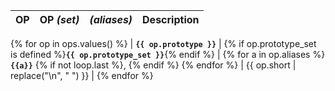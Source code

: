 <!--
make sure that the description column is long!
Pandoc uses the size of the header column to calculate the absolute column widths
(as Latex requires explict column sizes)
-->
| OP         | OP _(set)_ | _(aliases)_ | Description                          |
|------------|------------|-------------|--------------------------------------|
{% for op in ops.values() %}
| **`{{ op.prototype }}`** | {% if op.prototype_set is defined %}**`{{ op.prototype_set }}`**{% endif %} | {% for a in op.aliases %} **`{{a}}`** {% if not loop.last %}, {% endif %} {% endfor %} | {{ op.short | replace("\n", " ") }} |
{% endfor %}
